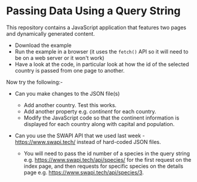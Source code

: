 # Passing Data Using a Query String
This repository contains a JavaScript application that features two pages and dynamically generated content.

* Download the example
* Run the example in a browser (it uses the ```fetch()``` API so it will need to be on a web server or it won't work)
* Have a look at the code, in particular look at how the id of the selected country is passed from one page to another.

Now try the following:-
* Can you make changes to the JSON file(s)
  * Add another country. Test this works. 
  * Add another property e.g. *continent* for each country.
  * Modify the JavaScript code so that the continent information is displayed for each country along with capital and population.

* Can you use the SWAPI API that we used last week - https://www.swapi.tech/ instead of hard-coded JSON files.
  * You will need to pass the id number of a species in the query string e.g.  https://www.swapi.tech/api/species/ for the first request on the index page, and then requests for specific species on the details page e.g. https://www.swapi.tech/api/species/3.
